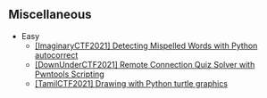 ## Miscellaneous
- Easy
  - [[ImaginaryCTF2021] Detecting Mispelled Words with Python autocorrect](https://github.com/Rookie441/CTF/blob/main/Storage/Writeups/ImaginaryCTF2021_Writeup.md#spelling-test)
  - [[DownUnderCTF2021] Remote Connection Quiz Solver with Pwntools Scripting](https://github.com/Rookie441/CTF/blob/main/Storage/Writeups/DownUnderCTF2021_Writeup.md#general-skills-quiz)
  - [[TamilCTF2021] Drawing with Python turtle graphics](https://github.com/Rookie441/CTF/blob/main/Storage/Writeups/TamilCTF2021_Writeup.md#terrapin)
